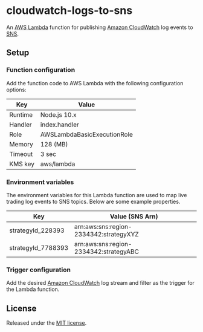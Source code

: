 # cloudwatch-logs-to-sns

An [AWS Lambda](https://aws.amazon.com/lambda/) function for publishing [Amazon CloudWatch](https://aws.amazon.com/cloudwatch/) log events to
[SNS](https://aws.amazon.com/sns/).

## Setup

### Function configuration

Add the function code to AWS Lambda with the following configuration options:

| Key     | Value                       |
| ------- | --------------------------- |
| Runtime | Node.js 10.x                |
| Handler | index.handler               |
| Role    | AWSLambdaBasicExecutionRole |
| Memory  | 128 (MB)                    |
| Timeout | 3 sec                       |
| KMS key | aws/lambda                  |

### Environment variables

The environment variables for this Lambda function are used to map live trading log events to SNS topics.  Below are some example properties.

| Key     | Value (SNS Arn)                                                              |
| ------- | ------------------------------------------------------------------- |
| strategyId_228393 | arn:aws:sns:region-2334342:strategyXYZ |
| strategyId_7788393 | arn:aws:sns:region-2334342:strategyABC |


### Trigger configuration

Add the desired [Amazon CloudWatch](https://aws.amazon.com/cloudwatch/) log stream and filter as the trigger for
the Lambda function.

## License

Released under the [MIT license](https://opensource.org/licenses/MIT).

